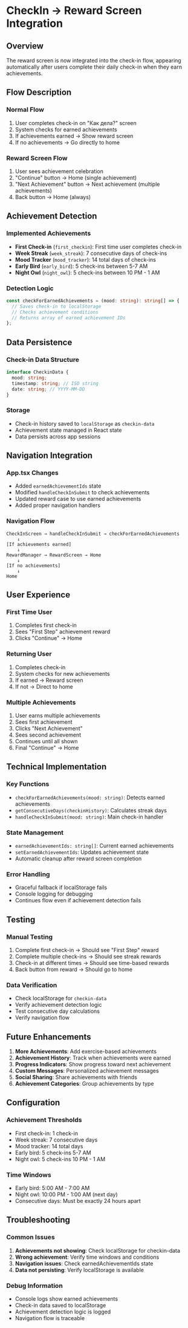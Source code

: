 # CheckIn → Reward Screen Integration

## Overview
The reward screen is now integrated into the check-in flow, appearing automatically after users complete their daily check-in when they earn achievements.

## Flow Description

### Normal Flow
1. User completes check-in on "Как дела?" screen
2. System checks for earned achievements
3. If achievements earned → Show reward screen
4. If no achievements → Go directly to home

### Reward Screen Flow
1. User sees achievement celebration
2. "Continue" button → Home (single achievement)
3. "Next Achievement" button → Next achievement (multiple achievements)
4. Back button → Home (always)

## Achievement Detection

### Implemented Achievements
- **First Check-in** (`first_checkin`): First time user completes check-in
- **Week Streak** (`week_streak`): 7 consecutive days of check-ins
- **Mood Tracker** (`mood_tracker`): 14 total days of check-ins
- **Early Bird** (`early_bird`): 5 check-ins between 5-7 AM
- **Night Owl** (`night_owl`): 5 check-ins between 10 PM - 1 AM

### Detection Logic
```typescript
const checkForEarnedAchievements = (mood: string): string[] => {
  // Saves check-in to localStorage
  // Checks achievement conditions
  // Returns array of earned achievement IDs
};
```

## Data Persistence

### Check-in Data Structure
```typescript
interface CheckinData {
  mood: string;
  timestamp: string; // ISO string
  date: string; // YYYY-MM-DD
}
```

### Storage
- Check-in history saved to `localStorage` as `checkin-data`
- Achievement state managed in React state
- Data persists across app sessions

## Navigation Integration

### App.tsx Changes
- Added `earnedAchievementIds` state
- Modified `handleCheckInSubmit` to check achievements
- Updated reward case to use earned achievements
- Added proper navigation handlers

### Navigation Flow
```
CheckInScreen → handleCheckInSubmit → checkForEarnedAchievements
    ↓
[If achievements earned]
    ↓
RewardManager → RewardScreen → Home
    ↓
[If no achievements]
    ↓
Home
```

## User Experience

### First Time User
1. Completes first check-in
2. Sees "First Step" achievement reward
3. Clicks "Continue" → Home

### Returning User
1. Completes check-in
2. System checks for new achievements
3. If earned → Reward screen
4. If not → Direct to home

### Multiple Achievements
1. User earns multiple achievements
2. Sees first achievement
3. Clicks "Next Achievement"
4. Sees second achievement
5. Continues until all shown
6. Final "Continue" → Home

## Technical Implementation

### Key Functions
- `checkForEarnedAchievements(mood: string)`: Detects earned achievements
- `getConsecutiveDays(checkinHistory)`: Calculates streak days
- `handleCheckInSubmit(mood: string)`: Main check-in handler

### State Management
- `earnedAchievementIds: string[]`: Current earned achievements
- `setEarnedAchievementIds`: Updates achievement state
- Automatic cleanup after reward screen completion

### Error Handling
- Graceful fallback if localStorage fails
- Console logging for debugging
- Continues flow even if achievement detection fails

## Testing

### Manual Testing
1. Complete first check-in → Should see "First Step" reward
2. Complete multiple check-ins → Should see streak rewards
3. Check-in at different times → Should see time-based rewards
4. Back button from reward → Should go to home

### Data Verification
- Check localStorage for `checkin-data`
- Verify achievement detection logic
- Test consecutive day calculations
- Verify navigation flow

## Future Enhancements

1. **More Achievements**: Add exercise-based achievements
2. **Achievement History**: Track when achievements were earned
3. **Progress Indicators**: Show progress toward next achievement
4. **Custom Messages**: Personalized achievement messages
5. **Social Sharing**: Share achievements with friends
6. **Achievement Categories**: Group achievements by type

## Configuration

### Achievement Thresholds
- First check-in: 1 check-in
- Week streak: 7 consecutive days
- Mood tracker: 14 total days
- Early bird: 5 check-ins 5-7 AM
- Night owl: 5 check-ins 10 PM - 1 AM

### Time Windows
- Early bird: 5:00 AM - 7:00 AM
- Night owl: 10:00 PM - 1:00 AM (next day)
- Consecutive days: Must be exactly 24 hours apart

## Troubleshooting

### Common Issues
1. **Achievements not showing**: Check localStorage for checkin-data
2. **Wrong achievement**: Verify time windows and conditions
3. **Navigation issues**: Check earnedAchievementIds state
4. **Data not persisting**: Verify localStorage is available

### Debug Information
- Console logs show earned achievements
- Check-in data saved to localStorage
- Achievement detection logic is logged
- Navigation flow is traceable

